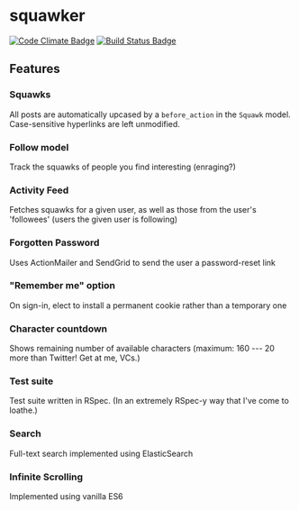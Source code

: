 squawker
========

[![Code Climate Badge][]][Code Climate]
[![Build Status Badge][]][Build Status]

[Code Climate Badge]: https://codeclimate.com/github/jkrmr/Squawker/badges/gpa.svg
[Code Climate]: https://codeclimate.com/github/jkrmr/Squawker
[Build Status Badge]: https://travis-ci.org/jkrmr/Squawker.svg?branch=master
[Build Status]: https://travis-ci.org/jkrmr/Squawker

Features
--------

### Squawks

All posts are automatically upcased by a `before_action` in the `Squawk` model.
Case-sensitive hyperlinks are left unmodified.

### Follow model

Track the squawks of people you find interesting (enraging?)

### Activity Feed

Fetches squawks for a given user, as well as those from the user's 'followees'
(users the given user is following)

### Forgotten Password

Uses ActionMailer and SendGrid to send the user a password-reset link

### "Remember me" option

On sign-in, elect to install a permanent cookie rather than a temporary one

### Character countdown

Shows remaining number of available characters (maximum: 160 --- 20 more than
Twitter! Get at me, VCs.)

### Test suite

Test suite written in RSpec. (In an extremely RSpec-y way that I've come to
loathe.)

### Search

Full-text search implemented using ElasticSearch

### Infinite Scrolling

Implemented using vanilla ES6

